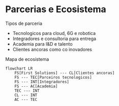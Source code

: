 # Parcerias e Ecosistema

Tipos de parceria
- Tecnologicos para cloud, 6G e robotica
- Integradores e consultoria para entrega
- Academia para I&D e talento
- Clientes ancoras como co inovadores

Mapa de ecosistema

```mermaid
flowchart LR
    FS[First Solutions] --- CL[Clientes ancoras]
    FS --- TEC[Parceiros tecnologicos]
    FS --- INT[Integradores]
    FS --- AC[Academia]
    TEC --- INT
    CL --- INT
    AC --- TEC
```

